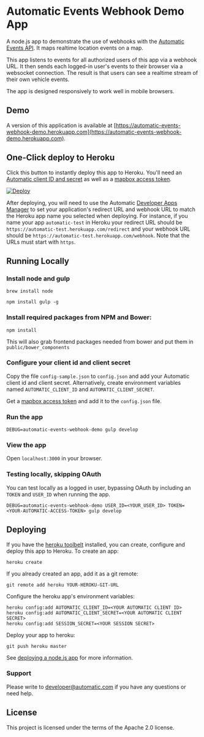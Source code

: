 # Automatic Events Webhook Demo App

A node.js app to demonstrate the use of webhooks with the [Automatic Events API](https://developer.automatic.com/api-reference/#real-time-events). It maps realtime location events on a map.

This app listens to events for all authorized users of this app via a webhook URL. It then sends each logged-in user's events to their browser via a websocket connection. The result is that users can see a realtime stream of their own vehicle events.

The app is designed responsively to work well in mobile browsers.

## Demo

A version of this application is available at [https://automatic-events-webhook-demo.herokuapp.com](https://automatic-events-webhook-demo.herokuapp.com).

## One-Click deploy to Heroku

Click this button to instantly deploy this app to Heroku. You'll need an [Automatic client ID and secret](http://developer.automatic.com) as well as a [mapbox access token](https://www.mapbox.com/signup/).

[![Deploy](https://www.herokucdn.com/deploy/button.png)](https://heroku.com/deploy)

After deploying, you will need to use the Automatic [Developer Apps Manager](https://developer.automatic.com/my-apps/) to set your application's redirect URL and webhook URL to match the Heroku app name you selected when deploying. For instance, if you name your app `automatic-test` in Heroku your redirect URL should be `https://automatic-test.herokuapp.com/redirect` and your webhook URL should be `https://automatic-test.herokuapp.com/webhook`. Note that the URLs must start with `https`.


## Running Locally

### Install node and gulp

    brew install node

    npm install gulp -g

### Install required packages from NPM and Bower:

    npm install

This will also grab frontend packages needed from bower and put them in `public/bower_components`

### Configure your client id and client secret

Copy the file `config-sample.json` to `config.json` and add your Automatic client id and client secret.  Alternatively, create environment variables named `AUTOMATIC_CLIENT_ID` and `AUTOMATIC_CLIENT_SECRET`.

Get a [mapbox access token](https://www.mapbox.com/signup/) and add it to the `config.json` file.

### Run the app

    DEBUG=automatic-events-webhook-demo gulp develop

### View the app

Open `localhost:3000` in your browser.

### Testing locally, skipping OAuth

You can test locally as a logged in user, bypassing OAuth by including an `TOKEN` and `USER_ID` when running the app.

    DEBUG=automatic-events-webhook-demo USER_ID=<YOUR_USER_ID> TOKEN=<YOUR-AUTOMATIC-ACCESS-TOKEN> gulp develop

## Deploying

If you have the [heroku toolbelt](https://toolbelt.heroku.com/) installed, you can create, configure and deploy this app to Heroku.  To create an app:

    heroku create

If you already created an app, add it as a git remote:

    git remote add heroku YOUR-HEROKU-GIT-URL

Configure the heroku app's environment variables:

    heroku config:add AUTOMATIC_CLIENT_ID=<YOUR AUTOMATIC CLIENT ID>
    heroku config:add AUTOMATIC_CLIENT_SECRET=<YOUR AUTOMATIC CLIENT SECRET>
    heroku config:add SESSION_SECRET=<YOUR SESSION SECRET>

Deploy your app to heroku:

    git push heroku master

See [deploying a node.js app](https://devcenter.heroku.com/articles/getting-started-with-nodejs#introduction) for more information.

### Support

Please write to developer@automatic.com if you have any questions or need help.

## License

This project is licensed under the terms of the Apache 2.0 license.
